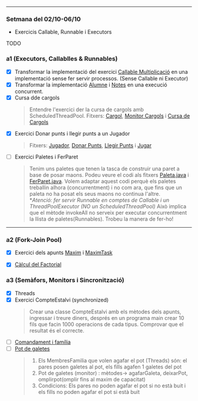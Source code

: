 <hr>

### Setmana del 02/10-06/10
- Exercicis Callable, Runnable i Executors

TODO
### a1 (Executors, Callablles & Runnables)
- [X] Transformar la implementació del exercici [Callable Multiplicació](src/a1/Multiplicacio.java) en una implementació sense fer servir processos. (Sense Callable ni Executor)
- [X] Transformar la implementació [Alumne](src/a1/Alumne.java) i [Notes](src/a1/Notes.java) en una execució concurrent.
- [x] Cursa dde cargols
  > Entendre l'exercici der la cursa de cargols amb ScheduledThreadPool.
  > Fitxers: [Cargol](src/a1/Cargol.java), [Monitor Cargols](src/a1/MonitorCargols.java) i [Cursa de Cargols](src/a1/CursaCargols.java)
- [x] Exercici Donar punts i llegir punts a un Jugador
  > Fitxers: [Jugador](src/a1/Jugador.java), [Donar Punts](src/a1/pDonarPuntsJugador.java), [Llegir Punts](src/a1/pLlegirPuntsJugadors.java) i [Jugar](src/a1/Jugar.java)  
- [ ] Exercici Paletes i FerParet
  > Tenim uns paletes que tenen la tasca de construir una paret a base de posar maons.
  > Podeu veure el codi als fitxers [Paleta.java](src/a1/Paleta.java) i [FerParet.java](src/a1/FerParet.java).
  > Volem adaptar aquest codi perquè els paletes treballin alhora (concurrentment) i no com ara, 
  > que fins que un paleta no ha posat els seus maons no continua l'altre.  
  > *_Atenció: fer servir Runnable en comptes de Callable i un ThreadPoolExecutor (NO un ScheduledThreadPool)_ Això implica que el mètode invokeAll no serveix per executar concurrentment la llista de paletes(Runnables). Trobeu la manera de fer-ho!

<hr>

### a2  (Fork-Join Pool)  
- [x] Exercici dels apunts [Maxim](src/a2/Maxim.java)  i [MaximTask](src/a2/MaximTask.java) 
- [x] [Càlcul del Factorial](src/a2/FactorialTask.java)  


### a3 (Semàfors, Monitors i Sincronització)
- [x] Threads
- [x] Exercici CompteEstalvi (synchronized)
  >Crear una classe CompteEstalvi amb els mètodes dels apunts, ingressar i treure diners, després en un programa main
    crear 10 fils que facin 1000 operacions de cada tipus. Comprovar que el resultat és el correcte.
- [ ] [Comandament i família](src/a3/comandament)
- [ ] [Pot de galetes]()  
  > 1. Els MembresFamilia que volen agafar el pot (Threads) són: el pares posen galetes al pot, els fills agafen 1 galetes del pot  
  > 2. Pot de galetes (monitor) : mètodes-> agafarGaleta, deixarPot, omplirpot(omplir fins al maxim de capacitat)  
  > 3. Condicions: Els pares no poden agafar el pot si no està buit i els fills no poden agafar el pot si està buit   
